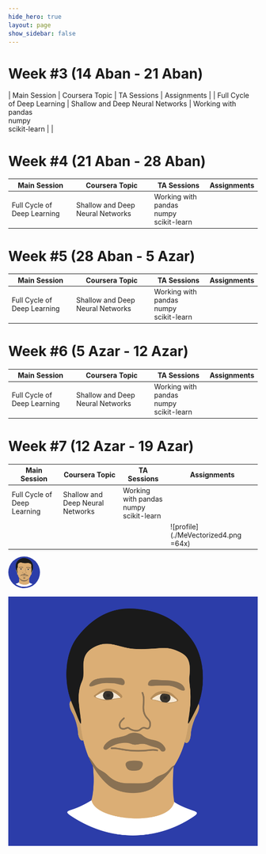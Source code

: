 ```yaml
---
hide_hero: true
layout: page
show_sidebar: false
---
```


# Week #3 (14 Aban - 21 Aban)

| Main Session 	| Coursera Topic	| TA Sessions 	| Assignments 	|
| Full Cycle of Deep Learning	| Shallow and Deep Neural Networks 	| Working with pandas<br>numpy<br>scikit-learn 	|  	|

# Week #4 (21 Aban - 28 Aban)

| **Main Session** 	| **Coursera Topic**	| **TA Sessions** 	| **Assignments** 	|
|------|------|------|-----|
| Full Cycle of Deep Learning	| Shallow and Deep Neural Networks 	| Working with pandas<br>numpy<br>scikit-learn 	|  	|
 
# Week #5 (28 Aban - 5 Azar)

| Main Session 	| Coursera Topic	| TA Sessions 	| Assignments 	|
|------|------|------|-----|
| Full Cycle of Deep Learning	| Shallow and Deep Neural Networks 	| Working with pandas<br>numpy<br>scikit-learn 	|  	|
 
# Week #6 (5 Azar - 12 Azar)

| **Main Session** 	| **Coursera Topic**	| **TA Sessions** 	| **Assignments** 	|
|------|------|------|-----|
| Full Cycle of Deep Learning	| Shallow and Deep Neural Networks 	| Working with pandas<br>numpy<br>scikit-learn 	|  	|

# Week #7 (12 Azar - 19 Azar)

| **Main Session** 	| **Coursera Topic**	| **TA Sessions** 	| **Assignments** 	|
|------|------|------|-----|
| Full Cycle of Deep Learning	| Shallow and Deep Neural Networks 	| Working with pandas<br>numpy<br>scikit-learn 	|  	|
| | | |![profile](./MeVectorized4.png =64x) |

<img src="./MeVectorized4.png" height="auto" width="64" style="border-radius:100%">

![profile](./MeVectorized4.png)
